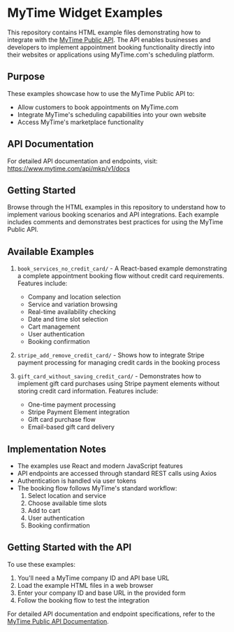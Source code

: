 # MyTime Widget Examples

This repository contains HTML example files demonstrating how to integrate with the [MyTime Public API](https://www.mytime.com/api/mkp/v1/docs). The API enables businesses and developers to implement appointment booking functionality directly into their websites or applications using MyTime.com's scheduling platform.

## Purpose

These examples showcase how to use the MyTime Public API to:
- Allow customers to book appointments on MyTime.com
- Integrate MyTime's scheduling capabilities into your own website
- Access MyTime's marketplace functionality

## API Documentation

For detailed API documentation and endpoints, visit:
https://www.mytime.com/api/mkp/v1/docs

## Getting Started

Browse through the HTML examples in this repository to understand how to implement various booking scenarios and API integrations. Each example includes comments and demonstrates best practices for using the MyTime Public API.

## Available Examples

1. `book_services_no_credit_card/` - A React-based example demonstrating a complete appointment booking flow without credit card requirements. Features include:
   - Company and location selection
   - Service and variation browsing
   - Real-time availability checking
   - Date and time slot selection
   - Cart management
   - User authentication
   - Booking confirmation

2. `stripe_add_remove_credit_card/` - Shows how to integrate Stripe payment processing for managing credit cards in the booking process

3. `gift_card_without_saving_credit_card/` - Demonstrates how to implement gift card purchases using Stripe payment elements without storing credit card information. Features include:
   - One-time payment processing
   - Stripe Payment Element integration
   - Gift card purchase flow
   - Email-based gift card delivery

## Implementation Notes

- The examples use React and modern JavaScript features
- API endpoints are accessed through standard REST calls using Axios
- Authentication is handled via user tokens
- The booking flow follows MyTime's standard workflow:
  1. Select location and service
  2. Choose available time slots
  3. Add to cart
  4. User authentication
  5. Booking confirmation

## Getting Started with the API

To use these examples:

1. You'll need a MyTime company ID and API base URL
2. Load the example HTML files in a web browser
3. Enter your company ID and base URL in the provided form
4. Follow the booking flow to test the integration

For detailed API documentation and endpoint specifications, refer to the [MyTime Public API Documentation](https://www.mytime.com/api/mkp/v1/docs).